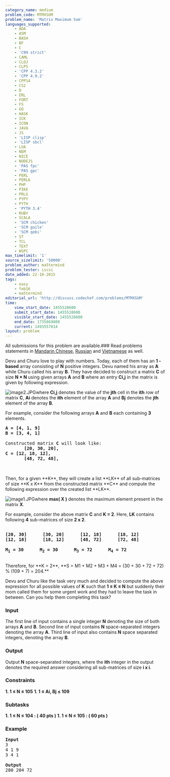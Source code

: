 ```yaml
---
category_name: medium
problem_code: MTMXSUM
problem_name: 'Matrix Maximum Sum'
languages_supported:
    - ADA
    - ASM
    - BASH
    - BF
    - C
    - 'C99 strict'
    - CAML
    - CLOJ
    - CLPS
    - 'CPP 4.3.2'
    - 'CPP 4.9.2'
    - CPP14
    - CS2
    - D
    - ERL
    - FORT
    - FS
    - GO
    - HASK
    - ICK
    - ICON
    - JAVA
    - JS
    - 'LISP clisp'
    - 'LISP sbcl'
    - LUA
    - NEM
    - NICE
    - NODEJS
    - 'PAS fpc'
    - 'PAS gpc'
    - PERL
    - PERL6
    - PHP
    - PIKE
    - PRLG
    - PYPY
    - PYTH
    - 'PYTH 3.4'
    - RUBY
    - SCALA
    - 'SCM chicken'
    - 'SCM guile'
    - 'SCM qobi'
    - ST
    - TCL
    - TEXT
    - WSPC
max_timelimit: '1'
source_sizelimit: '50000'
problem_author: ma5termind
problem_tester: iscsi
date_added: 22-10-2015
tags:
    - easy
    - feb16
    - ma5termind
editorial_url: 'http://discuss.codechef.com/problems/MTMXSUM'
time:
    view_start_date: 1455528600
    submit_start_date: 1455528600
    visible_start_date: 1455528600
    end_date: 1735669800
    current: 1493557814
layout: problem
---
```

All submissions for this problem are available.###  Read problems statements in [Mandarin Chinese](http://www.codechef.com/download/translated/FEB16/mandarin/MTMXSUM.pdf), [Russian](http://www.codechef.com/download/translated/FEB16/russian/MTMXSUM.pdf) and [Vietnamese](http://www.codechef.com/download/translated/FEB16/vietnamese/MTMXSUM.pdf) as well.

Devu and Churu love to play with numbers. Today, each of them has an **1 - based** array consisting of **N** positive integers. Devu named his array as **A** while Churu called his array **B**. They have decided to construct a matrix **C** of size **N × N** using given arrays **A** and **B** where an entry **Ci,j** in the matrix is given by following expression.

![](https://s3.amazonaws.com/hr-challenge-images/0/1454483626-30b1711b6a-image2.JPG "image2.JPG")where **Ci,j** denotes the value of the **jth** cell in the **ith** row of matrix **C**, **Ai** denotes the **ith** element of the array **A** and **Bj** denotes the **jth** element of the array **B**.


For example, consider the following arrays **A** and **B** each containing **3** elements.

<pre>
<b>A = [4, 1, 9]</b>
<b>B = [3, 4, 1]</b>

Constructed matrix <b>C</b> will look like:<b>
       [20, 30, 20],
C = [12, 18, 12],
       [48, 72, 48],
</b>

</pre>Then, for a given **K**, they will create a list **LK** of all sub-matrices of size **K x K** from the constructed matrix **C** and compute the following expression over the created list **LK**.
![](https://s3.amazonaws.com/hr-challenge-images/0/1454483411-9199f9c2a5-image1.JPG "image1.JPG")where **max( X )** denotes the maximum element present in the matrix **X**.


For example, consider the above matrix **C** and **K = 2**. Here, **LK** contains following **4** sub-matrices of size **2 x 2**.

<pre><b>
[20, 30]      [30, 20]      [12, 18]      [18, 12]
[12, 18]      [18, 12]      [48, 72]      [72, 48]

M<sub>1</sub> = 30      M<sub>2</sub> = 30      M<sub>3</sub> = 72      M<sub>4</sub> = 72</b>

</pre>Therefore, for **K = 2**, **S = M1 + M2 + M3 + M4 = (30 + 30 + 72 + 72) % (109 + 7) = 204.**

Devu and Churu like the task very much and decided to compute the above expression for all possible values of **K** such that **1 ≤ K ≤ N** but suddenly their mom called them for some urgent work and they had to leave the task in between. Can you help them completing this task?

### Input

The first line of input contains a single integer **N** denoting the size of both arrays **A** and **B**. Second line of input contains **N** space-separated integers denoting the array **A**. Third line of input also contains **N** space separated integers, denoting the array **B**.

### Output

Output **N** space-separated integers, where the **ith** integer in the output denotes the required answer considering all sub-matrices of size **i x i**.

### Constraints

**1. 1 ≤ N ≤ 105** **1. 1 ≤ Ai, Bj ≤ 109** 
### Subtasks

**1. 1 ≤ N ≤ 104 : ( 40 pts )** **1. 1 ≤ N ≤ 105 : ( 60 pts )** 
###  Example 

<pre>
<b>Input</b>
3
4 1 9
3 4 1

<b>Output</b>
280 204 72


</pre>